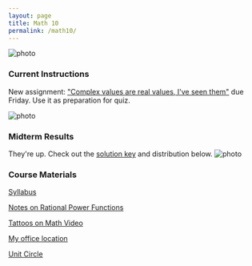 ```yaml
---
layout: page
title: Math 10
permalink: /math10/
---
```


![photo](https://upload.wikimedia.org/wikipedia/commons/3/3b/Circle_cos_sin.gif)

### Current Instructions
New assignment: ["Complex values are real values, I've seen them"](http://webassign.net)  due Friday. Use it as preparation for quiz.

![photo](https://upload.wikimedia.org/wikipedia/commons/thumb/4/4c/Unit_circle_angles_color.svg/720px-Unit_circle_angles_color.svg.png)

### Midterm Results
They're up. Check out the [solution key](https://uvm.edu/~bfemery/math10midtermsoln.pdf) and distribution below.
![photo](https://uvm.edu/~bfemery/math10midtermgrades.png)
  
### Course Materials

[Syllabus](http://www.uvm.edu/~bfemery/Math10Syllabus.pdf)

[Notes on Rational Power Functions](http://www.uvm.edu/~bfemery/math10notes10-20.pdf)

[Tattoos on Math Video](https://www.youtube.com/watch?v=IxNb1WG_Ido)

[My office location](http://www.uvm.edu/~bfemery/math10/FarrellHallLocation.png)

[Unit Circle](https://upload.wikimedia.org/wikipedia/commons/thumb/4/4c/Unit_circle_angles_color.svg/720px-Unit_circle_angles_color.svg.png)



